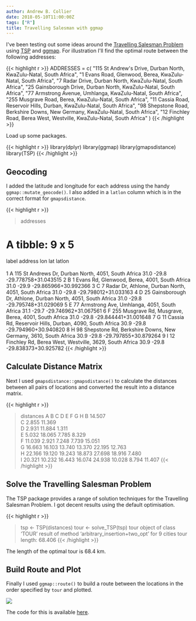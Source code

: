 ```yaml
---
author: Andrew B. Collier
date: 2018-05-10T11:00:00Z
tags: ["R"]
title: Travelling Salesman with ggmap
---
```


I've been testing out some ideas around the [Travelling Salesman Problem](https://en.wikipedia.org/wiki/Travelling_salesman_problem) using [TSP](https://cran.r-project.org/web/packages/TSP/) and [ggmap](https://cran.r-project.org/web/packages/ggmap/). <!--more--> For illustration I'll find the optimal route between the following addresses:

{{< highlight r >}}
ADDRESSES = c(
  "115 St Andrew's Drive, Durban North, KwaZulu-Natal, South Africa",
  "1 Evans Road, Glenwood, Berea, KwaZulu-Natal, South Africa",
  "7 Radar Drive, Durban North, KwaZulu-Natal, South Africa",
  "25 Gainsborough Drive, Durban North, KwaZulu-Natal, South Africa",
  "77 Armstrong Avenue, Umhlanga, KwaZulu-Natal, South Africa",
  "255 Musgrave Road, Berea, KwaZulu-Natal, South Africa",
  "11 Cassia Road, Reservoir Hills, Durban, KwaZulu-Natal, South Africa",
  "98 Shepstone Road, Berkshire Downs, New Germany, KwaZulu-Natal, South Africa",
  "12 Finchley Road, Berea West, Westville, KwaZulu-Natal, South Africa"
)
{{< /highlight >}}

Load up some packages.

{{< highlight r >}}
library(dplyr)
library(ggmap)
library(gmapsdistance)
library(TSP)
{{< /highlight >}}

## Geocoding

I added the latitude and longitude for each address using the handy `ggmap::mutate_geocode()`. I also added in a `latlon` column which is in the correct format for `gmapsdistance`.

{{< highlight r >}}
> addresses
# A tibble: 9 x 5
  label address                                                             lon   lat latlon              
  <chr> <chr>                                                             <dbl> <dbl> <chr>               
1 A     115 St Andrews Dr, Durban North, 4051, South Africa                31.0 -29.8 -29.778758+31.043515
2 B     1 Evans Rd, Glenwood, Berea, 4001, South Africa                    31.0 -29.9 -29.865966+30.992366
3 C     7 Radar Dr, Athlone, Durban North, 4051, South Africa              31.0 -29.8 -29.798012+31.033163
4 D     25 Gainsborough Dr, Athlone, Durban North, 4051, South Africa      31.0 -29.8 -29.795748+31.029069
5 E     77 Armstrong Ave, Umhlanga, 4051, South Africa                     31.1 -29.7 -29.746962+31.067561
6 F     255 Musgrave Rd, Musgrave, Berea, 4001, South Africa               31.0 -29.8 -29.844441+31.001648
7 G     11 Cassia Rd, Reservoir Hills, Durban, 4090, South Africa          30.9 -29.8 -29.794960+30.940820
8 H     98 Shepstone Rd, Berkshire Downs, New Germany, 3610, South Africa  30.9 -29.8 -29.797855+30.879264
9 I     12 Finchley Rd, Berea West, Westville, 3629, South Africa          30.9 -29.8 -29.838373+30.925782
{{< /highlight >}}

## Calculate Distance Matrix

Next I used `gmapsdistance::gmapsdistance()` to calculate the distances between all pairs of locations and converted the result into a distance matrix.

{{< highlight r >}}
> distances
       A      B      C      D      E      F      G      H
B 14.507                                                 
C  2.855 11.369                                          
D  2.931 11.884  1.311                                   
E  5.032 18.065  7.785  8.329                            
F 11.039  2.921  7.248  7.739 15.051                     
G 16.663 16.103 13.740 13.370 22.195 12.763              
H 22.166 19.120 19.243 18.873 27.698 18.916  7.480       
I 20.321 10.232 16.443 16.074 24.938 10.028  8.794 11.407
{{< /highlight >}}

## Solve the Travelling Salesman Problem

The TSP package provides a range of solution techniques for the Travelling Salesman Problem. I got decent results using the default optimisation.

{{< highlight r >}}
> tsp <- TSP(distances)
> tour <- solve_TSP(tsp)
> tour
object of class ‘TOUR’ 
result of method ‘arbitrary_insertion+two_opt’ for 9 cities
tour length: 68.406
{{< /highlight >}}

The length of the optimal tour is 68.4 km.

## Build Route and Plot

Finally I used `ggmap::route()` to build a route between the locations in the order specified by `tour` and plotted.

![](/img/2018/05/travelling-salesman-durban.png)

The code for this is available [here](https://github.com/DataWookie/travelling-salesman-map).